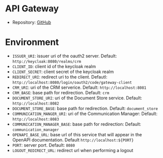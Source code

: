 # API Gateway

- Repository: [GitHub](https://github.com/polito-WAII-2024/lab5-g13)

# Environment

- `ISSUER_URI`: issuer uri of the oauth2 server. Default: `http://keycloak:8080/realms/crm`
- `CLIENT_ID`: client id of the keycloak realm
- `CLIENT_SECRET`: client secret of the keycloak realm
- `REDIRECT_URI`: redirect uri to the client. Defautl: `http://localhost:8080/login/oauth2/code/gateway-client`
- `CRM_URI`: uri of the CRM serverice. Default: `http://localhost:8081`
- `CRM_BASE`: base path for redirection. Default: `crm`
- `DOCUMENT_STORE_URI`: uri of the Document Store service. Default: `http://localhost:8082`
- `DOCUMENT_STORE_BASE`: base path for redirection. Default: `document_store`
- `COMMUNICATION_MANGER_URI`: uri of the Communication Manager: Default: `http://localhost:8083`
- `COMMUNICATION_MANAGER_BASE`: base path for redirection: Default: `communication_manager`
- `OPENAPI_BASE_URL`: base url of this service that will appear in the OpenAPI documentation.
  Default `http://localhost:${PORT}`
- `PORT`: server port. Default: `8080`
- `LOGOUT_REDIRECT_URL`: redirect url when performing a logout
